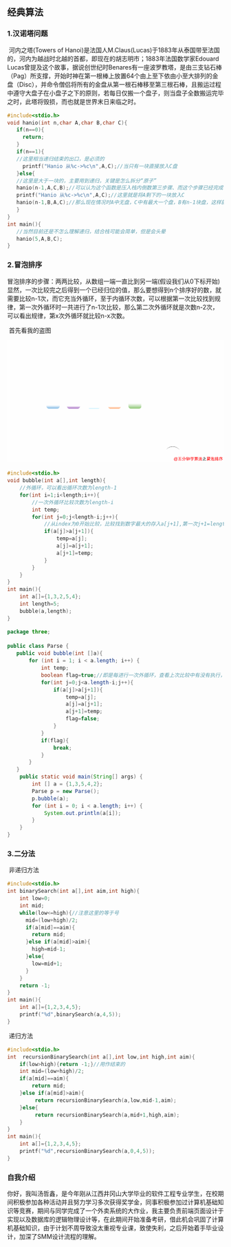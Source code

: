 ## 经典算法

### 1.汉诺塔问题

​		河内之塔(Towers of Hanoi)是法国人M.Claus(Lucas)于1883年从泰国带至法国的，河内为越战时北越的首都，即现在的胡志明市；1883年法国数学家Edouard Lucas曾提及这个故事，据说创世纪时Benares有一座波罗教塔，是由三支钻石棒（Pag）所支撑，开始时神在第一根棒上放置64个由上至下依由小至大排列的金盘（Disc），并命令僧侣将所有的金盘从第一根石棒移至第三根石棒，且搬运过程中遵守大盘子在小盘子之下的原则，若每日仅搬一个盘子，则当盘子全数搬运完毕之时，此塔将毁损，而也就是世界末日来临之时。

```c
#include<stdio.h>
void hanio(int n,char A,char B,char C){
   if(n==0){
     return;
   }
   if(n==1){
   //这里相当递归结束的出口，是必须的
     printf("Hanio 从%c->%c\n",A,C);//当只有一块直接放入C盘
   }else{
   //这里是大于一块的，主要用到递归，关键是怎么拆分“原子”
   hanio(n-1,A,C,B);//可以认为这个函数是压入栈内倒数第三步骤、而这个步骤已经完成了将n-1块从A搬到B
   printf("Hanio 从%c->%c\n",A,C);//这里就是将A剩下的一块放入C
   hanio(n-1,B,A,C);//那么现在情况时A中无盘，C中有最大一个盘，B有n-1块盘，这样就回到刚开始n块盘情况，只不过存入n-1块的B相当于原始A盘，而A在此相当原来B盘功能即是辅助盘。
   }
}
int main(){
   //当然目前还是不怎么理解递归，结合栈可能会简单，但是会头晕
   hanio(5,A,B,C);
}
```

### 2.冒泡排序

​		冒泡排序的步骤：两两比较，从数组一端一直比到另一端(假设我们从0下标开始)显然，一次比较完之后得到一个已经归位的值，那么要想得到n个排序好的数，就需要比较n-1次，而它充当外循环，至于内循环次数，可以根据第一次比较找到规律，第一次外循环时一共进行了n-1次比较，那么第二次外循环就是次数n-2次，可以看出规律，第x次外循环就比较n-x次数。

​		首先看我的盗图

![](\images\错误集锦\640.gif)

```c
#include<stdio.h>
void bubble(int a[],int length){
    //外循环，可以看出循环次数为length-1
    for(int i=1;i<length;i++){
        //一次外循环比较次数为length-i
        int temp;
        for(int j=0;j<length-i;j++){
            //从index为0开始比较，比较找到数字最大的存入a[j+1],第一次j+1=length-1，这也是为什么i从1开始原因，否则会越界。
            if(a[j]>a[j+1]){
                temp=a[j];
                a[j]=a[j+1];
                a[j+1]=temp;
            }
        }
    }
}
int main(){
    int a[]={1,3,2,5,4};
    int length=5;
    bubble(a,length);
}
```

```java
package three;

public class Parse {
   public void bubble(int []a){
       for (int i = 1; i < a.length; i++) {
           int temp;
           boolean flag=true;//即是每进行一次外循环，查看上次比较中有没有执行，执行过那么肯定为false
           for(int j=0;j<a.length-i;j++){
               if(a[j]>a[j+1]){
                   temp=a[j];
                   a[j]=a[j+1];
                   a[j+1]=temp;  
                   flag=false;
               }    
           }
           if(flag){
               break;
           }
       }
   }
    public static void main(String[] args) {
        int [] a = {1,3,5,4,2};
        Parse p = new Parse();
        p.bubble(a);
        for (int i = 0; i < a.length; i++) {
            System.out.println(a[i]);
        }
    }
}

```

### 3.二分法

​		非递归方法

```c
#include<stdio.h>
int binarySearch(int a[],int aim,int high){
	int low=0;
	int mid;
	while(low<=high){//注意这里的等于号
	  mid=(low+high)/2;
	  if(a[mid]==aim){
	  	return mid;
	  }else if(a[mid]>aim){
	  	high=mid-1;
	  }else{
	  	low=mid+1;
	  }
	}
	return -1;
} 
int main(){
	int a[]={1,2,3,4,5};
    printf("%d",binarySearch(a,4,5));
}
```

​		递归方法

```c
#include<stdio.h>
int  recursionBinarySearch(int a[],int low,int high,int aim){
    if(low>high){return -1;}//用作结束的
	int mid=(low+high)/2;
	if(a[mid]==aim){
		return mid;
	}else if(a[mid]>aim){
		 return recursionBinarySearch(a,low,mid-1,aim);
	}else{
		 return recursionBinarySearch(a,mid+1,high,aim);
	}
}
int main(){
	int a[]={1,2,3,4,5};
    printf("%d",recursionBinarySearch(a,0,4,5));
}
```

### 自我介绍

​		你好，我叫汤哲鑫，是今年刚从江西井冈山大学毕业的软件工程专业学生，在校期间积极参加各种活动并且努力学习多次获得奖学金，同事积极参加过计算机基础知识等竞赛，期间与同学完成了一个外卖系统的大作业，我主要负责前端页面设计于实现以及数据库的逻辑物理设计等，在此期间开始准备考研，借此机会巩固了计算机基础知识，由于计划不周导致没太重视专业课，致使失利，之后开始着手毕业设计，加深了SMM设计流程的理解。